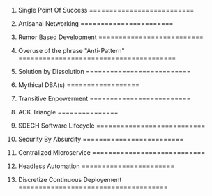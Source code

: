 1. Single Point Of Success
==========================

2. Artisanal Networking
=======================

3. Rumor Based Development
==========================

4. Overuse of the phrase "Anti-Pattern"
=======================================

5. Solution by Dissolution
==========================

6. Mythical DBA(s)
==================

7. Transitive Enpowerment
=========================

8. ACK Triangle
===============

9. SDEGH Software Lifecycle
===========================

10. Security By Absurdity
=========================

11. Centralized Microservice
============================

12. Headless Automation
=======================

13. Discretize Continuous Deployement
=====================================
